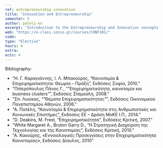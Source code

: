```yaml
---
ref: entrepreneurship-innovation
title: "Innovation and Entrepreneurship"
semester: 5 
author: pateli-en
excerpt: "Introduction to the Entrepreneurship and Innovation concepts. Business Environment. Innovation and Creativity process. Innovation Assessment Methods and Tools. Innovation in Greece. Closed vs. Open Innovation. Business Model Design. Business Plan: Development and Evaluation. Firm Establishment. Resource Identification and Alliance Formation. Exit Strategies. The role of IT in innovation development. International entrepreneurship and Case Studies."
web: "https://e-class.ionio.gr/courses/CONF101/"
code: 
type: "Elective"
hours: 4
extra:
ects: 4
---
```



Bibliography: 
  - "Η. Γ. Καραγιάννης, Ι. Λ. Μπακούρος, “Καινοτομία & Επιχειρηματικότητα: Θεωρία – Πράξη”, Εκδόσεις Σοφία, 2010."
  - "Πιπερόπουλος Πάνος Γ., “”Επιχειρηματικότητα, καινοτομία και business clusters””, Εκδόσεις Σταμούλη, 2008."
  - "Σπ. Λιούκας, “”Θέματα Επιχειρηματικότητας””, Εκδόσεις Οικονομικού Πανεπιστημίου Αθηνών, 2006."
  - "Α. Πατέλη, “Καινοτομία & Επιχειρηματικότητα στις Ανθρωπιστικές και Κοινωνικές Επιστήμες”, Εκδόσεις ΕΕ – Δράση ΜοΚΕ Ι.Π., 2014."
  - "D. Deakins, Μ. Freel, “Επιχειρηματικότητα”, Εκδόσεις Κριτική, 2007."
  - "White Margaret A., Bruton Garry D., “Η Στρατηγική Διαχείριση της Τεχνολογίας και της Καινοτομίας”, Εκδόσεις Κριτική, 2010."
  - "Α. Κακούρης, «Εννοιολογικές Προσεγγίσεις στην Επιχειρηματικότητα Καινοτομίας», Εκδόσεις Δίαυλος, 2010"
